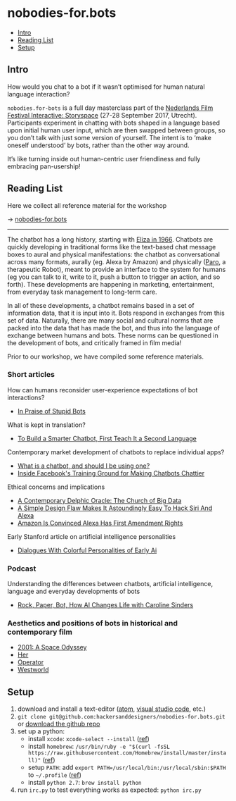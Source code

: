 nobodies-for.bots
=================

* [Intro](#intro)
* [Reading List](#reading-list)
* [Setup](#setup)

## Intro

How would you chat to a bot if it wasn’t optimised for human natural language interaction?

`nobodies.for-bots` is a full day masterclass part of the [Nederlands Film Festival Interactive: Storyspace](https://www.filmfestival.nl/profs_nl/nff-interactive-storyspace/) (27-28 September 2017, Utrecht). Participants experiment in chatting with bots shaped in a language based upon initial human user input, which are then swapped between groups, so you don’t talk with just some version of yourself. The intent is to ‘make oneself understood’ by bots, rather than the other way around.

It’s like turning inside out human-centric user friendliness and fully embracing pan-usership!

## Reading List

Here we collect all reference material for the workshop  

→ [nobodies-for.bots](https://www.are.na/andre-fincato/nobodies-for-bots)  

* * *

The chatbot has a long history, starting with [Eliza in 1966](https://futurism.com/images/the-history-of-chatbots-infographic). Chatbots are quickly developing in traditional forms like the text-based chat message boxes to aural and physical manifestations: the chatbot as conversational across many formats, aurally (eg. Alexa by Amazon) and physically ([Paro](https://en.wikipedia.org/wiki/Paro_(robot)), a therapeutic Robot), meant to provide an interface to the system for humans (eg you can talk to it, write to it, push a button to trigger an action, and so forth). These developments are happening in marketing, entertainment, from everyday task management to long-term care. 

In all of these developments, a chatbot remains based in a set of information data, that it is input into it. Bots respond in exchanges from this set of data. Naturally, there are many social and cultural norms that are packed into the data that has made the bot, and thus into the language of exchange between humans and bots. These norms can be questioned in the development of bots, and critically framed in film media!

Prior to our workshop, we have compiled some reference materials. 

### Short articles

How can humans reconsider user-experience expectations of bot interactions? 

- [In Praise of Stupid Bots](http://nymag.com/selectall/2016/09/in-praise-of-stupid-bots.html)

What is kept in translation? 

- [To Build a Smarter Chatbot, First Teach It a Second Language](https://www.technologyreview.com/s/608382/to-build-a-smarter-chatbot-first-teach-it-a-second-language/)

Contemporary market development of chatbots to replace individual apps?  

- [What is a chatbot, and should I be using one?](https://www.theguardian.com/technology/2016/apr/06/what-is-chat-bot-kik-bot-shop-messaging-platform)
- [Inside Facebook's Training Ground for Making Chatbots Chattier](https://www.wired.com/2017/05/inside-facebooks-training-ground-making-chatbots-chattier/)

Ethical concerns and implications

- [A Contemporary Delphic Oracle: The Church of Big Data](http://www.furtherfield.org/features/contemporary-delphic-oracle-church-big-data)
- [A Simple Design Flaw Makes It Astoundingly Easy To Hack Siri And Alexa](https://www.fastcodesign.com/90139019/a-simple-design-flaw-makes-it-astoundingly-easy-to-hack-siri-and-alexa)
- [Amazon Is Convinced Alexa Has First Amendment Rights](https://futurism.com/amazon-protests-warrant-for-voice-recordings-between-its-ai-and-a-murder-suspect/)

Early Stanford article on artificial intelligence personalities

- [Dialogues With Colorful Personalities of Early Ai](https://web.stanford.edu/group/SHR/4-2/text/dialogues.html)

### Podcast

Understanding the differences between chatbots, artificial intelligence, language and everyday developments of bots

- [Rock, Paper, Bot, How AI Changes Life with Caroline Sinders](https://soundcloud.com/mindfulcyborgs/pending-mindful-cyborgs-episode-77)

### Aesthetics and positions of bots in historical and contemporary film

- [2001: A Space Odyssey](https://www.youtube.com/watch?v=qDrDUmuUBTo)
- [Her](https://www.youtube.com/watch?v=S7t4r2G2XCE)
- [Operator](https://www.youtube.com/watch?v=2PYaZxr0YRU)
- [Westworld](https://www.youtube.com/watch?v=IuS5huqOND4)

## Setup

1. download and install a text-editor ([atom](https://atom.io), [visual studio code](https://code.visualstudio.com), etc.)
2. `git clone git@github.com:hackersanddesigners/nobodies-for.bots.git` or [download the github repo](https://github.com/hackersanddesigners/nobodies-for.bots/archive/master.zip)
3. set up a python:
	- install `xcode`: `xcode-select --install` ([ref](http://osxdaily.com/2014/02/12/install-command-line-tools-mac-os-x/))
	- install `homebrew`: `/usr/bin/ruby -e "$(curl -fsSL https://raw.githubusercontent.com/Homebrew/install/master/install)"` ([ref](https://brew.sh/))
	- setup `PATH`: add `export PATH=/usr/local/bin:/usr/local/sbin:$PATH` to `~/.profile` ([ref](http://docs.python-guide.org/en/latest/starting/install/osx/))
	- install `python 2.7`: `brew install python`
4. run `irc.py` to test everything works as expected: `python irc.py`